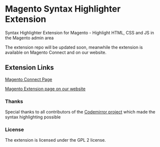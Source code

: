 # Magento Syntax Highlighter Extension
Syntax Highlighter Extension for Magento - Highlight HTML, CSS and JS in the Magento admin area

The extension repo will be updated soon, meanwhile the extension is available on Magento Connect and on our website.

## Extension Links
[Magento Connect Page](http://www.magentocommerce.com/magento-connect/syntax-highlighter-by-plugin-company.html)

[Magento Extension page on our website](https://plugin.company/magento-extensions/syntax-highlighter.html)

### Thanks
Special thanks to all contributors of the [Codemirror project](https://github.com/codemirror/codemirror) which made the syntax highlighting possible

### License
The extension is licensed under the GPL 2 license.
